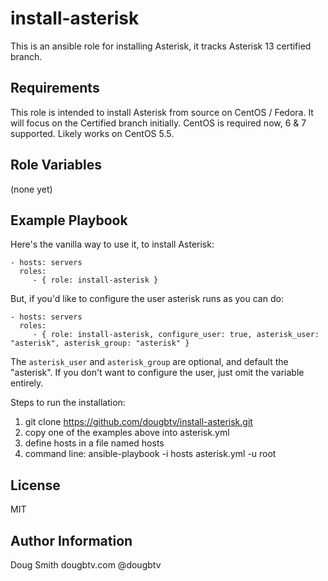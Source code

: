 install-asterisk
=========

This is an ansible role for installing Asterisk, it tracks Asterisk 13 certified branch.

Requirements
------------

This role is intended to install Asterisk from source on CentOS / Fedora. It will focus on the Certified branch initially. CentOS is required now, 6 & 7 supported. Likely works on CentOS 5.5.

Role Variables
--------------

(none yet)

Example Playbook
----------------

Here's the vanilla way to use it, to install Asterisk:

    - hosts: servers
      roles:
         - { role: install-asterisk }

But, if you'd like to configure the user asterisk runs as you can do:

    - hosts: servers
      roles:
         - { role: install-asterisk, configure_user: true, asterisk_user: "asterisk", asterisk_group: "asterisk" }

The `asterisk_user` and `asterisk_group` are optional, and default the "asterisk". If you don't want to configure the user, just omit the variable entirely.


Steps to run the installation:

1) git clone https://github.com/dougbtv/install-asterisk.git
2) copy one of the examples above into asterisk.yml
3) define hosts in a file named hosts
4) command line: ansible-playbook -i hosts asterisk.yml -u root

License
-------

MIT

Author Information
------------------

Doug Smith
dougbtv.com
@dougbtv
